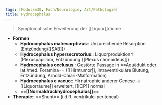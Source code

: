 ```yaml
---
tags: [Modul/m30, Fach/Neurologie, Art/Pathologie]
title: Hydrocephalus
---
```

> Symptomatische Erweiterung der [[Liquor]]räume
- **Formen**
	- **Hydrocephalus malresorptivus**:: Unzureichende Resorption (Entzündung/[[SAB]])
	- **Hydrocephalus hypersecretorius**:: Liquorproduktion↑ (Plexuspapillom, Entzündung [[Plexus chorioideus]])
	- **Hydrocephalus occlusus**:: Gestörte Passage in ==Aquädukt oder lat./med. Foramina== ([[Hirntumor]], Intraventrikuläre Blutung, Entzündung, Arnold-Chiari-Malformation)
	- **Hydrocephalus e vacuo**:: Hirnatrophie anderer Genese → [[Liquorräume]] erweitert, [[ICP]] normal
	- ==**[[Normaldruckhydrocephalus]]**==
- **Therapie**:: ==Shunt== (i.d.R. ventrikulo-peritoneal)